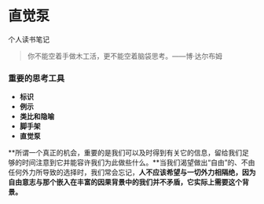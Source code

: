 # 直觉泵

个人读书笔记

> 你不能空着手做木工活，更不能空着脑袋思考。——博·达尔布姆

### 重要的思考工具

- **标识**
- **例示**
- **类比和隐喻**
- **脚手架**
- **直觉泵**

**所谓一个真正的机会，重要的是我们可以及时得到有关它的信息，留给我们足够的时间注意到它并能容许我们为此做些什么。**当我们渴望做出“自由”的、不由任何外力所导致的选择时，我们常会忘记，**人不应该希望与一切外力相隔绝，因为自由意志与那个嵌入在丰富的因果背景中的我们并不矛盾，它实际上需要这个背景。**

